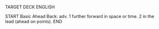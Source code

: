 TARGET DECK
ENGLISH

START
Basic
Ahead
Back: adv. 1 further forward in space or time. 2 in the lead (ahead on points).
END

